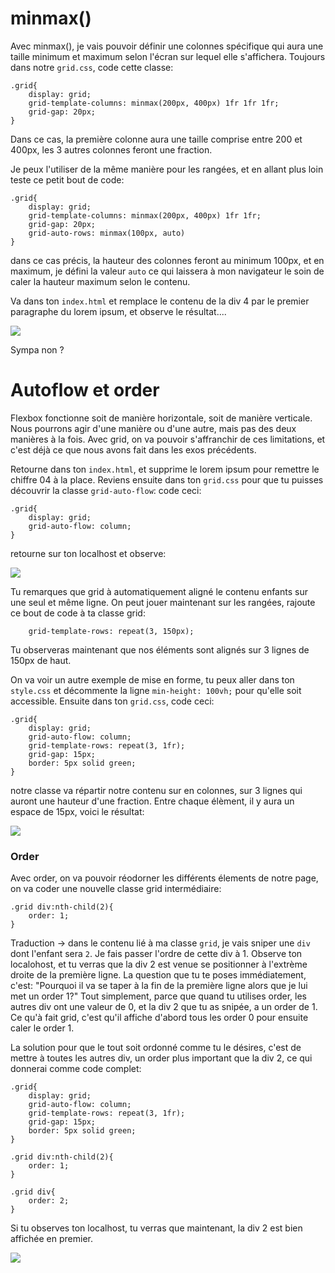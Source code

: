 <h1>minmax()</h1>

Avec minmax(), je vais pouvoir définir une colonnes spécifique qui aura une taille minimum et maximum selon l'écran sur lequel elle s'affichera. Toujours dans notre ```grid.css```, code cette classe:

``` 
.grid{
    display: grid;
    grid-template-columns: minmax(200px, 400px) 1fr 1fr 1fr;
    grid-gap: 20px;
}
```

Dans ce cas, la première colonne aura une taille comprise entre 200 et 400px, les 3 autres colonnes feront une fraction.

Je peux l'utiliser de la même manière pour les rangées, et en allant plus loin teste ce petit bout de code:

```
.grid{
    display: grid;
    grid-template-columns: minmax(200px, 400px) 1fr 1fr;
    grid-gap: 20px;
    grid-auto-rows: minmax(100px, auto)
}
```

dans ce cas précis, la hauteur des colonnes feront au minimum 100px, et en maximum, je défini la valeur ```auto``` ce qui laissera à mon navigateur le soin de caler la hauteur maximum selon le contenu.

Va dans ton ```index.html``` et remplace le contenu de la div 4 par le premier paragraphe du lorem ipsum, et observe le résultat.... 

<img src="https://raw.githubusercontent.com/GuyVil1/Css-Grid---Bootstrap-prends-un-coup-de-vieux/master/Formation/img/grid003.png" />

Sympa non ?

<h1 id="ordre">Autoflow et order</h1>

Flexbox fonctionne soit de manière horizontale, soit de manière verticale. Nous pourrons agir d'une manière ou d'une autre, mais pas des deux manières à la fois.
Avec grid, on va pouvoir s'affranchir de ces limitations, et c'est déjà ce que nous avons fait dans les exos précédents.

Retourne dans ton ```index.html```, et supprime le lorem ipsum pour remettre le chiffre 04 à la place.
Reviens ensuite dans ton ```grid.css``` pour que tu puisses découvrir la classe ```grid-auto-flow```: code ceci:

```
.grid{
    display: grid;
    grid-auto-flow: column;
}
```
retourne sur ton localhost et observe:

<img src="https://raw.githubusercontent.com/GuyVil1/Css-Grid---Bootstrap-prends-un-coup-de-vieux/master/Formation/img/grid004.png" />

Tu remarques que grid à automatiquement aligné le contenu enfants sur une seul et même ligne.
On peut jouer maintenant sur les rangées, rajoute ce bout de code à ta classe grid:

```
    grid-template-rows: repeat(3, 150px);
```

Tu observeras maintenant que nos éléments sont alignés sur 3 lignes de 150px de haut.

On  va voir un autre exemple de mise en forme, tu peux aller dans ton ```style.css``` et décommente la ligne ```min-height: 100vh;``` pour qu'elle soit accessible. Ensuite dans ton ```grid.css```, code ceci:

```
.grid{
    display: grid;
    grid-auto-flow: column;
    grid-template-rows: repeat(3, 1fr);
    grid-gap: 15px;
    border: 5px solid green;
}
```
notre classe va répartir notre contenu sur en colonnes, sur 3 lignes qui auront une hauteur d'une fraction. Entre chaque élèment, il y aura un espace de 15px, voici le résultat:

<img src="https://raw.githubusercontent.com/GuyVil1/Css-Grid---Bootstrap-prends-un-coup-de-vieux/master/Formation/img/grid005.png" />

<h3>Order</h3>
Avec order, on va pouvoir réodorner les différents élements de notre page, on va coder une nouvelle classe grid intermédiaire:

```
.grid div:nth-child(2){
    order: 1;
}
```

Traduction -> dans le contenu lié à ma classe ```grid```, je vais sniper une ```div``` dont l'enfant sera ```2```. Je fais passer l'ordre de cette div à 1.
Observe ton localohost, et tu verras que la div 2 est venue se positionner à l'extrème droite de la première ligne.
La question que tu te poses immédiatement, c'est: "Pourquoi il va se taper à la fin de la première ligne alors que je lui met un order 1?"
Tout simplement, parce que quand tu utilises order, les autres div ont une valeur de 0, et la div 2 que tu as snipée, a un order de 1. 
Ce qu'à fait grid, c'est qu'il affiche d'abord tous les order 0 pour ensuite caler le order 1.

La solution pour que le tout soit ordonné comme tu le désires, c'est de mettre à toutes les autres div, un order plus important que la div 2, ce qui donnerai comme code complet:

```
.grid{
    display: grid;
    grid-auto-flow: column;
    grid-template-rows: repeat(3, 1fr);
    grid-gap: 15px;
    border: 5px solid green;
}

.grid div:nth-child(2){
    order: 1;
}

.grid div{
    order: 2;
}
```

Si tu observes ton localhost, tu verras que maintenant, la div 2 est bien affichée en premier.

<img src="https://raw.githubusercontent.com/GuyVil1/Css-Grid---Bootstrap-prends-un-coup-de-vieux/master/Formation/img/grid006.png" />

